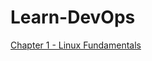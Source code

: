 # Learn-DevOps

[Chapter 1 - Linux Fundamentals](https://github.com/pratham1659/Learn-DevOps/tree/main/Linux)
